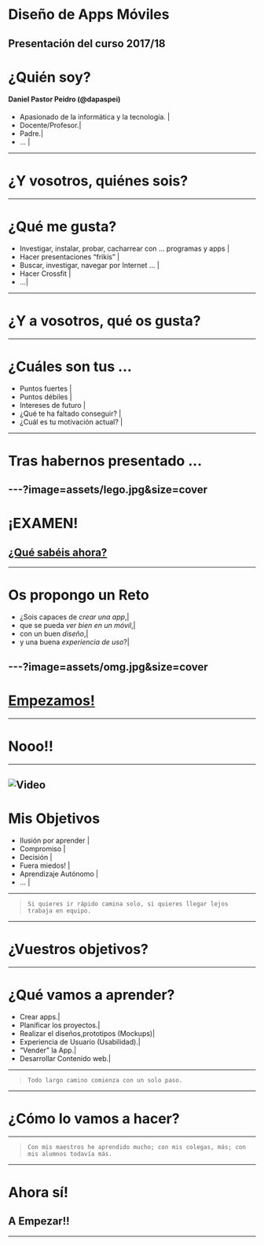 # Diseño de Apps Móviles 
Presentación del curso 2017/18 
---
# ¿Quién soy?
#### Daniel Pastor Peidro (@dapaspei)

- Apasionado de la informática y la tecnología. |
- Docente/Profesor.|
- Padre.|
- … |

---
# ¿Y vosotros, quiénes sois?
---
# ¿Qué me gusta?

- Investigar, instalar, probar, cacharrear con ... programas y apps |
- Hacer presentaciones “frikis” |
- Buscar, investigar, navegar por Internet ... |
- Hacer Crossfit |
- ...|

---
# ¿Y a vosotros, qué os gusta?
---
# ¿Cuáles son tus ...
- Puntos fuertes |
- Puntos débiles |
- Intereses de futuro |
- ¿Qué te ha faltado conseguir? |
- ¿Cuál es tu motivación actual? |  

--- 
# Tras habernos presentado ...
---?image=assets/lego.jpg&size=cover
---
# ¡EXAMEN!
## [¿Qué sabéis ahora?](https://socrative.com)
---
# Os propongo un Reto
- ¿Sois capaces de *crear una app*,|
- que se pueda *ver bien en un móvil*,|
- con un buen *diseño*,|
- y una buena *experiencia de uso*?|

---?image=assets/omg.jpg&size=cover
---
# <a href="http://hackertyper.net" target=“_blank”>Empezamos!</a>
---
# Nooo!!
---
![Video](https://www.youtube.com/embed/b2UyFJ_GMZc)
---
# Mis Objetivos
- Ilusión por aprender |
- Compromiso |
- Decisión |
- Fuera miedos! |
- Aprendizaje Autónomo |
- ... |

---
> `Si quieres ir rápido camina solo, si quieres llegar lejos trabaja en equipo.`
---
# ¿Vuestros objetivos?
---
# ¿Qué vamos a aprender?

- Crear apps.|
- Planificar los proyectos.|
- Realizar el diseños,prototipos (Mockups)|
- Experiencia de Usuario (Usabilidad).|
- “Vender” la App.|
- Desarrollar Contenido web.|
---
> `Todo largo camino comienza con un solo paso.`
---
# ¿Cómo lo vamos a hacer?
---
> `Con mis maestros he aprendido mucho; con mis colegas, más; con mis alumnos todavía más.`
---
# Ahora sí!
## A Empezar!!
---
